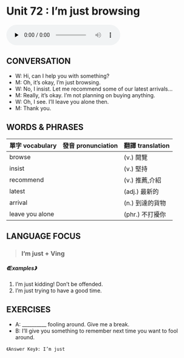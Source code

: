# Unit 72 : I’m just browsing

<audio controls preload="none">
  <source src="https://channelplus.ner.gov.tw/api/audio/5ad2e622f95e3500064f4325">
</audio>

## CONVERSATION
* W: Hi, can I help you with something? 
* M: Oh, it’s okay, I’m just browsing. 
* W: No, I insist. Let me recommend some of our latest arrivals… 
* M: Really, it’s okay. I’m not planning on buying anything. 
* W: Oh, I see. I’ll leave you alone then. 
* M: Thank you.

## WORDS & PHRASES
單字 vocabulary|發音 pronunciation|翻譯 translation
---|---|---
browse||(v.) 閱覽
insist||(v.) 堅持
recommend||(v.) 推薦,介紹
latest||(adj.) 最新的
arrival||(n.) 到達的貨物
leave you alone||(phr.) 不打擾你

## LANGUAGE FOCUS 
> <h3>I’m just + Ving</h3>

##### 《Examples》
1. I’m just kidding! Don’t be offended.
2. I’m just trying to have a good time.

## EXERCISES 
* A: __________ fooling around. Give me a break.
* B: I’ll give you something to remember next time you want to fool around.

`《Answer Key》: I’m just`